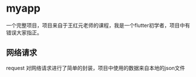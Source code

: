 # myapp

一个完整项目，项目来自于王红元老师的课程，我是一个flutter初学者，项目中有错误大家指正。

## 网络请求

request  对网络请求进行了简单的封装，项目中使用的数据来自本地的json文件



